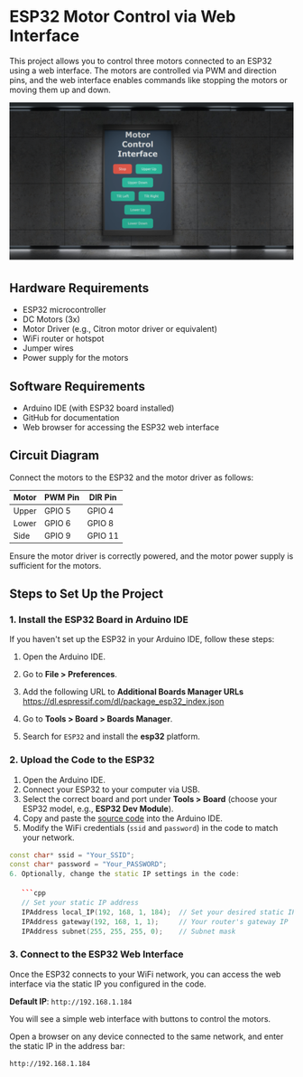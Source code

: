 # ESP32 Motor Control via Web Interface

This project allows you to control three motors connected to an ESP32 using a web interface. The motors are controlled via PWM and direction pins, and the web interface enables commands like stopping the motors or moving them up and down.

![](./assets/esp32-motor-control.png)

## Hardware Requirements
- ESP32 microcontroller
- DC Motors (3x)
- Motor Driver (e.g., Citron motor driver or equivalent)
- WiFi router or hotspot
- Jumper wires
- Power supply for the motors

## Software Requirements
- Arduino IDE (with ESP32 board installed)
- GitHub for documentation
- Web browser for accessing the ESP32 web interface

## Circuit Diagram

Connect the motors to the ESP32 and the motor driver as follows:

| Motor      | PWM Pin | DIR Pin |
|------------|---------|---------|
| Upper      | GPIO 5  | GPIO 4  |
| Lower      | GPIO 6  | GPIO 8  |
| Side       | GPIO 9  | GPIO 11 |

Ensure the motor driver is correctly powered, and the motor power supply is sufficient for the motors.

## Steps to Set Up the Project

### 1. Install the ESP32 Board in Arduino IDE
If you haven't set up the ESP32 in your Arduino IDE, follow these steps:
1. Open the Arduino IDE.
2. Go to **File > Preferences**.
3. Add the following URL to **Additional Boards Manager URLs**
https://dl.espressif.com/dl/package_esp32_index.json

4. Go to **Tools > Board > Boards Manager**.
5. Search for `ESP32` and install the **esp32** platform.

### 2. Upload the Code to the ESP32
1. Open the Arduino IDE.
2. Connect your ESP32 to your computer via USB.
3. Select the correct board and port under **Tools > Board** (choose your ESP32 model, e.g., **ESP32 Dev Module**).
4. Copy and paste the [source code](#source-code) into the Arduino IDE.
5. Modify the WiFi credentials (`ssid` and `password`) in the code to match your network.

```cpp
const char* ssid = "Your_SSID";
const char* password = "Your_PASSWORD";
6. Optionally, change the static IP settings in the code:

   ```cpp
   // Set your static IP address
   IPAddress local_IP(192, 168, 1, 184);  // Set your desired static IP
   IPAddress gateway(192, 168, 1, 1);     // Your router's gateway IP
   IPAddress subnet(255, 255, 255, 0);    // Subnet mask
   ```
### 3. Connect to the ESP32 Web Interface

Once the ESP32 connects to your WiFi network, you can access the web interface via the static IP you configured in the code.

**Default IP**: `http://192.168.1.184`

You will see a simple web interface with buttons to control the motors.

Open a browser on any device connected to the same network, and enter the static IP in the address bar:

```arduino
http://192.168.1.184
